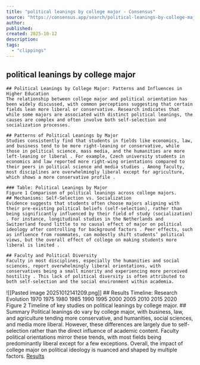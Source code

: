 ```yaml
---
title: "political leanings by college major - Consensus"
source: "https://consensus.app/search/political-leanings-by-college-major/UnAqFI3mTTqtg_4jKAmLdg/"
author:
published:
created: 2025-10-12
description:
tags:
  - "clippings"
---
```

## political leanings by college major
	## Political Leanings by College Major: Patterns and Influences in Higher Education
	The relationship between college major and political orientation has been widely discussed, with common perceptions suggesting that certain fields lean more liberal or conservative. Research indicates that while some majors are associated with distinct political leanings, the causes are complex and often involve both self-selection and socialization processes.
	
	## Patterns of Political Leanings by Major
	Studies consistently find that students in fields like economics, law, and business tend to be more right-leaning or conservative, while those in political science, mass media, and the humanities are more left-leaning or liberal . For example, Czech university students in economics and law reported more right-wing orientations compared to their peers in political science and media studies . Among faculty, most disciplines are overwhelmingly liberal except for agriculture, which shows a more conservative profile .
	
	### Table: Political Leanings by Major
	Figure 1 Comparison of political leanings across college majors.
	## Mechanisms: Self-Selection vs. Socialization
	Evidence suggests that students often choose majors aligning with their pre-existing political beliefs (self-selection), rather than being significantly influenced by their field of study (socialization) . For instance, longitudinal studies in the Netherlands and Switzerland found little to no causal effect of major on political ideology after controlling for background factors . Peer effects, such as influence from roommates, can modestly shift students’ political views, but the overall effect of college on making students more liberal is limited .
	
	## Faculty and Political Diversity
	Faculty in most disciplines, especially the humanities and social sciences, report overwhelmingly liberal orientations, with conservatives being a small minority and experiencing more perceived hostility . This lack of political diversity is often attributed to both self-selection and the social environment within academia.

![[Pasted image 20251012141209.png]]
	## Results Timeline: Research Evolution
	1970
	1975
	1980
	1985
	1990
	1995
	2000
	2005
	2010
	2015
	2020
	Figure 2 Timeline of key studies on political leanings by college major.
	## Summary
	Political leanings do vary by college major, with business, law, and agriculture tending more conservative, and humanities, social sciences, and media more liberal. However, these differences are largely due to self-selection rather than the direct influence of academic content. Faculty political orientations mirror these trends, with most fields being predominantly liberal except for a few exceptions. Overall, the impact of college major on political ideology is nuanced and shaped by multiple factors.
	[Results](https://consensus.app/search/political-leanings-by-college-major/UnAqFI3mTTqtg_4jKAmLdg/#results-ZrZu8ZfOQsCymL-vqrJJkQ)